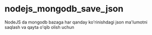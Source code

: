 # nodejs_mongodb_save_json
NodeJS da mongodb bazaga har qanday ko'rinishdagi json ma'lumotni saqlash va qayta o'qib olish uchun
